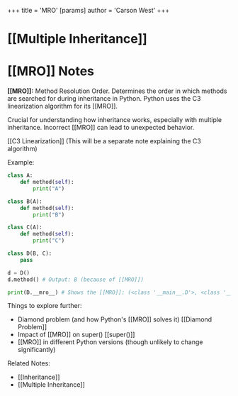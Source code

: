+++
 title = 'MRO'
[params]
	author = 'Carson West'
+++
# [[Multiple Inheritance]]
# [[MRO]] Notes

**[[MRO]]:** Method Resolution Order.  Determines the order in which methods are searched for during inheritance in Python.  Python uses the C3 linearization algorithm for its [[MRO]].

Crucial for understanding how inheritance works, especially with multiple inheritance.  Incorrect [[MRO]] can lead to unexpected behavior.

[[C3 Linearization]]  (This will be a separate note explaining the C3 algorithm)

Example:

```python
class A:
    def method(self):
        print("A")

class B(A):
    def method(self):
        print("B")

class C(A):
    def method(self):
        print("C")

class D(B, C):
    pass

d = D()
d.method() # Output: B (because of [[MRO]])

print(D.__mro__) # Shows the [[MRO]]: (<class '__main__.D'>, <class '__main__.B'>, <class '__main__.C'>, <class '__main__.A'>, <class 'object'>)

```

Things to explore further:

*   Diamond problem (and how Python's [[MRO]] solves it) [[Diamond Problem]]
*   Impact of [[MRO]] on super() [[super()]]
*   [[MRO]] in different Python versions (though unlikely to change significantly)

Related Notes:
* [[Inheritance]]
* [[Multiple Inheritance]]

